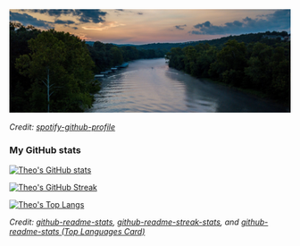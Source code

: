 <img src="images/missouri-river.jpg" width="900">

*Credit: [spotify-github-profile](https://github.com/kittinan/spotify-github-profile)*

### My GitHub stats

[![Theo's GitHub stats](https://github-readme-stats.vercel.app/api?username=theodoremoreland&theme=react&hide=contribs,issues,prs&hide_border=true)](https://github.com/anuraghazra/github-readme-stats)

[![Theo's GitHub Streak](https://streak-stats.demolab.com/?user=theodoremoreland&theme=ocean-gradient)](https://git.io/streak-stats)

[![Theo's Top Langs](https://github-readme-stats.vercel.app/api/top-langs/?username=theodoremoreland&size_weight=0.5&count_weight=0.5&hide=plpgsql,jupyter%20notebook,html,css&langs_count=6&theme=react&&layout=donut&hide_border=true)](https://github.com/anuraghazra/github-readme-stats)

*Credit:
[github-readme-stats](https://github.com/anuraghazra/github-readme-stats), [github-readme-streak-stats](https://github.com/DenverCoder1/github-readme-streak-stats), and [github-readme-stats (Top Languages Card)](https://github.com/anuraghazra/github-readme-stats#top-languages-card)*
